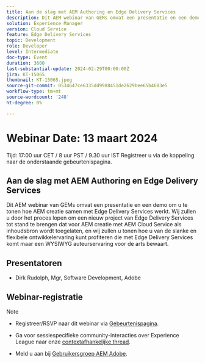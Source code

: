 ```yaml
---
title: Aan de slag met AEM Authoring en Edge Delivery Services
description: Dit AEM webinar van GEMs omvat een presentatie en een demo om u te tonen hoe AEM creatie samen met Edge Delivery Services werkt. Wij zullen u door het proces lopen om een nieuw project van Edge Delivery Services tot stand te brengen dat voor AEM creatie met AEM Cloud Service als inhoudsbron wordt toegelaten, en wij zullen u tonen hoe u van de slanke en flexibele ontwikkelervaring kunt profiteren die met Edge Delivery Services komt maar een WYSIWYG auteurservaring voor de arts bewaart.
solution: Experience Manager
version: Cloud Service
feature: Edge Delivery Services
topic: Development
role: Developer
level: Intermediate
doc-type: Event
duration: 3600
last-substantial-update: 2024-02-29T00:00:00Z
jira: KT-15065
thumbnail: KT-15065.jpeg
source-git-commit: 0534647ce6335dd9988451de2629bee65b4603e5
workflow-type: tm+mt
source-wordcount: '248'
ht-degree: 0%

---
```


# Webinar Date: 13 maart 2024

Tijd: 17:00 uur CET / 8 uur PST / 9.30 uur IST Registreer u via de koppeling naar de onderstaande gebeurtenispagina.

## Aan de slag met AEM Authoring en Edge Delivery Services

Dit AEM webinar van GEMs omvat een presentatie en een demo om u te tonen hoe AEM creatie samen met Edge Delivery Services werkt. Wij zullen u door het proces lopen om een nieuw project van Edge Delivery Services tot stand te brengen dat voor AEM creatie met AEM Cloud Service als inhoudsbron wordt toegelaten, en wij zullen u tonen hoe u van de slanke en flexibele ontwikkelervaring kunt profiteren die met Edge Delivery Services komt maar een WYSIWYG auteurservaring voor de arts bewaart.

## Presentatoren

* Dirk Rudolph, Mgr, Software Development, Adobe

## Webinar-registratie

>[!NOTE]
>
>* Registreer/RSVP naar dit webinar via [Gebeurtenispagina](https://adobe.ly/4bz9T0H).
> 
>* Ga voor sessiespecifieke community-interacties over Experience League naar onze [contextafhankelijke thread](https://adobe.ly/3uIj6D7).
>
>* Meld u aan bij [Gebruikersgroep AEM Adobe](https://aem-augs.adobe.com/).
